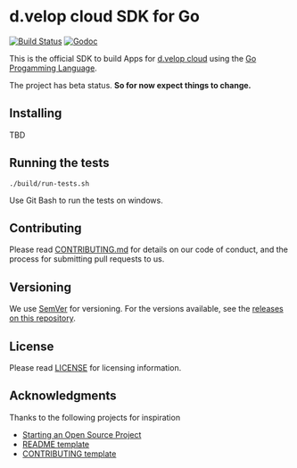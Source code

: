 # d.velop cloud SDK for Go
[![Build Status](https://travis-ci.com/d-velop/dvelop-sdk-go.svg?branch=main)](https://travis-ci.com/d-velop/dvelop-sdk-go)
[![Godoc](https://godoc.org/github.com/d-velop/dvelop-sdk-go?status.svg)](https://godoc.org/github.com/d-velop/dvelop-sdk-go)

This is the official SDK to build Apps for [d.velop cloud](https://www.d-velop.de/cloud/) using
the [Go Progamming Language](https://golang.org/).

The project has beta status. **So for now expect things to change.**

## Installing

TBD

## Running the tests

```
./build/run-tests.sh
```

Use Git Bash to run the tests on windows.

## Contributing

Please read [CONTRIBUTING.md](CONTRIBUTING.md) for details on our code of conduct,
and the process for submitting pull requests to us.

## Versioning

We use [SemVer](http://semver.org/) for versioning. For the versions available, see
the [releases on this repository](https://github.com/d-velop/dvelop-sdk-go/releases).

## License

Please read [LICENSE](LICENSE) for licensing information.

## Acknowledgments

Thanks to the following projects for inspiration

* [Starting an Open Source Project](https://opensource.guide/starting-a-project/)
* [README template](https://gist.github.com/PurpleBooth/109311bb0361f32d87a2)
* [CONTRIBUTING template](https://github.com/nayafia/contributing-template/blob/main/CONTRIBUTING-template.md)